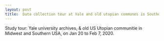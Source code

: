```yaml
---
layout: post 
title:  Data collection tour at Yale and old utopian communes in Southern USA.
---
```

Study tour: Yale university archives, & old US Utopian communitie in Midwest and Southern USA, on Jan 20 to Feb 7, 2020.
